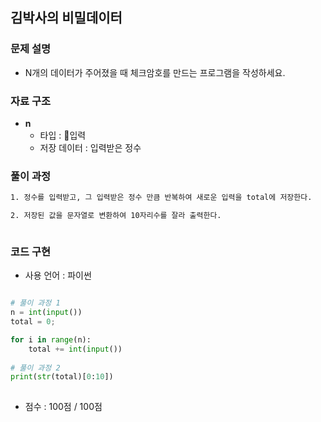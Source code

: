 ## 김박사의 비밀데이터

### 문제 설명

- N개의 데이터가 주어졌을 때 체크암호를 만드는 프로그램을 작성하세요.

### 자료 구조

- **n**
    - 타입 : 입력
    - 저장 데이터 : 입력받은 정수

### 풀이 과정

```txt
1. 정수를 입력받고, 그 입력받은 정수 만큼 반복하여 새로운 입력을 total에 저장한다.

2. 저장된 값을 문자열로 변환하여 10자리수를 잘라 출력한다.



```

### 코드 구현
- 사용 언어 : 파이썬

```python

# 풀이 과정 1
n = int(input())
total = 0;

for i in range(n):
    total += int(input())
    
# 풀이 과정 2
print(str(total)[0:10])
    
```

- 점수 : 100점 / 100점
